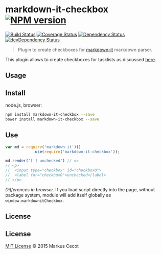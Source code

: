 # markdown-it-checkbox [![NPM version][npm-image]][npm-url]
[![Build Status][travis-image]][travis-url] [![Coverage Status][coveralls-image]][coveralls-url] [![Dependency Status][depstat-image]][depstat-url] [![devDependency Status][devdepstat-image]][devdepstat-url]

> Plugin to create checkboxes for [markdown-it](https://github.com/markdown-it/markdown-it) markdown parser.

This plugin allows to create checkboxes for tasklists as discussed [here](http://talk.commonmark.org/t/task-lists-in-standard-markdown/41).



## Usage

## Install

node.js, browser:

```bash
npm install markdown-it-checkbox --save
bower install markdown-it-checkbox --save
```

## Use

```js
var md = require('markdown-it')()
            .use(require('markdown-it-checkbox'));

md.render('[ ] unchecked') // =>
// <p>
//  <input type="checkbox" id="checkbox0">
//  <label for="checkbox0">unchecked</label>
// </p>
```

_Differences in browser._ If you load script directly into the page, without
package system, module will add itself globally as `window.markdownitCheckbox`.


## License


## License

[MIT License](https://github.com/mcecot/markdown-it-checkbox/blob/master/LICENSE) © 2015 Markus Cecot

[npm-url]: https://npmjs.org/package/markdown-it-checkbox
[npm-image]: https://img.shields.io/npm/v/markdown-it-checkbox.svg

[travis-url]: http://travis-ci.org/mcecot/markdown-it-checkbox
[travis-image]: https://secure.travis-ci.org/mcecot/markdown-it-checkbox.svg?branch=master

[coveralls-url]: https://coveralls.io/r/mcecot/markdown-it-checkbox
[coveralls-image]: https://img.shields.io/coveralls/mcecot/markdown-it-checkbox.svg

[depstat-url]: https://david-dm.org/mcecot/markdown-it-checkbox
[depstat-image]: https://david-dm.org/mcecot/markdown-it-checkbox.svg

[devdepstat-url]: https://david-dm.org/mcecot/markdown-it-checkbox#info=devDependencies
[devdepstat-image]: https://david-dm.org/mcecot/markdown-it-checkbox/dev-status.svg
